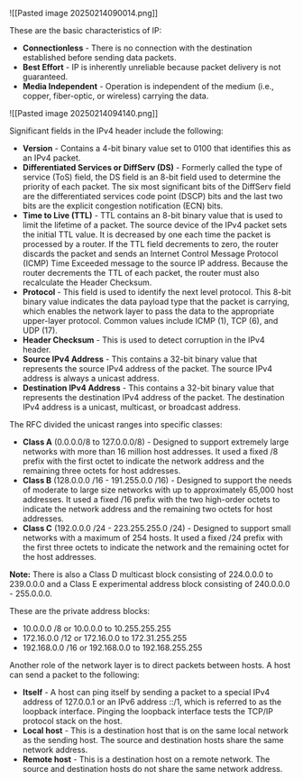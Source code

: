 ![[Pasted image 20250214090014.png]]

These are the basic characteristics of IP:
- **Connectionless** - There is no connection with the destination established before sending data packets.
- **Best Effort** - IP is inherently unreliable because packet delivery is not guaranteed.
- **Media Independent** - Operation is independent of the medium (i.e., copper, fiber-optic, or wireless) carrying the data.

![[Pasted image 20250214094140.png]]

Significant fields in the IPv4 header include the following:
- **Version** - Contains a 4-bit binary value set to 0100 that identifies this as an IPv4 packet.
- **Differentiated Services or DiffServ (DS)** - Formerly called the type of service (ToS) field, the DS field is an 8-bit field used to determine the priority of each packet. The six most significant bits of the DiffServ field are the differentiated services code point (DSCP) bits and the last two bits are the explicit congestion notification (ECN) bits.
- **Time to Live (TTL)** - TTL contains an 8-bit binary value that is used to limit the lifetime of a packet. The source device of the IPv4 packet sets the initial TTL value. It is decreased by one each time the packet is processed by a router. If the TTL field decrements to zero, the router discards the packet and sends an Internet Control Message Protocol (ICMP) Time Exceeded message to the source IP address. Because the router decrements the TTL of each packet, the router must also recalculate the Header Checksum.
- **Protocol** - This field is used to identify the next level protocol. This 8-bit binary value indicates the data payload type that the packet is carrying, which enables the network layer to pass the data to the appropriate upper-layer protocol. Common values include ICMP (1), TCP (6), and UDP (17).
- **Header Checksum** - This is used to detect corruption in the IPv4 header.
- **Source IPv4 Address** - This contains a 32-bit binary value that represents the source IPv4 address of the packet. The source IPv4 address is always a unicast address.
- **Destination IPv4 Address** - This contains a 32-bit binary value that represents the destination IPv4 address of the packet. The destination IPv4 address is a unicast, multicast, or broadcast address.

The RFC divided the unicast ranges into specific classes:
- **Class A** (0.0.0.0/8 to 127.0.0.0/8) - Designed to support extremely large networks with more than 16 million host addresses. It used a fixed /8 prefix with the first octet to indicate the network address and the remaining three octets for host addresses.
- **Class B** (128.0.0.0 /16 - 191.255.0.0 /16) - Designed to support the needs of moderate to large size networks with up to approximately 65,000 host addresses. It used a fixed /16 prefix with the two high-order octets to indicate the network address and the remaining two octets for host addresses.
- **Class C** (192.0.0.0 /24 - 223.255.255.0 /24) - Designed to support small networks with a maximum of 254 hosts. It used a fixed /24 prefix with the first three octets to indicate the network and the remaining octet for the host addresses.

**Note:** There is also a Class D multicast block consisting of 224.0.0.0 to 239.0.0.0 and a Class E experimental address block consisting of 240.0.0.0 - 255.0.0.0.

These are the private address blocks:
- 10.0.0.0 /8 or 10.0.0.0 to 10.255.255.255
- 172.16.0.0 /12 or 172.16.0.0 to 172.31.255.255
- 192.168.0.0 /16 or 192.168.0.0 to 192.168.255.255

Another role of the network layer is to direct packets between hosts. A host can send a packet to the following:
- **Itself** - A host can ping itself by sending a packet to a special IPv4 address of 127.0.0.1 or an IPv6 address ::/1, which is referred to as the loopback interface. Pinging the loopback interface tests the TCP/IP protocol stack on the host.
- **Local host** - This is a destination host that is on the same local network as the sending host. The source and destination hosts share the same network address.
- **Remote host** - This is a destination host on a remote network. The source and destination hosts do not share the same network address.


















































